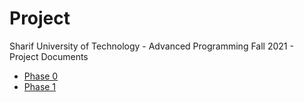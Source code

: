 # Project
Sharif University of Technology - Advanced Programming Fall 2021 - Project Documents

- [Phase 0](./phase_0/main/PHASE0.pdf)
- [Phase 1](./phase_1/main/PHASE1.pdf)

